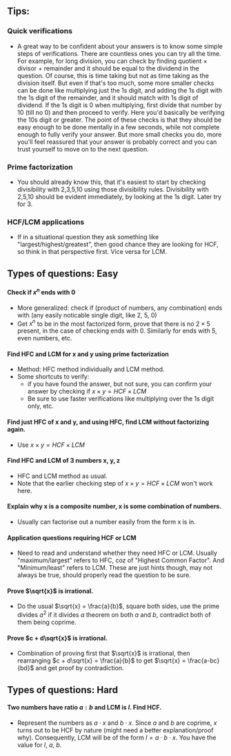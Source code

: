 ## Tips:
### Quick verifications
- A great way to be confident about your answers is to know some simple steps of verifications. There are countless ones you can try all the time.
  For example, for long division, you can check by finding quotient $\times$ divisor + remainder and it should be equal to the dividend in the question. Of course, this is time taking but not as time taking as the division itself. But even if that's too much, some more smaller checks can be done like multiplying just the 1s digit, and adding the 1s digit with the 1s digit of the remainder, and it should match with 1s digit of dividend. 
  If the 1s digit is 0 when multiplying, first divide that number by 10 (till no 0) and then proceed to verify. Here you'd basically be verifying the 10s digit or greater.
  The point of these checks is that they should be easy enough to be done mentally in a few seconds, while not complete enough to fully verify your answer. But more small checks you do, more you'll feel reassured that your answer is probably correct and you can trust yourself to move on to the next question.
### Prime factorization
- You should already know this, that it's easiest to start by checking divisibility with 2,3,5,10 using those divisibility rules. Divisibility with 2,5,10 should be evident immediately, by looking at the 1s digit. Later try for 3. 
### HCF/LCM applications
- If in a situational question they ask something like "largest/highest/greatest", then good chance they are looking for HCF, so think in that perspective first. Vice versa for LCM.


## Types of questions: Easy
#### Check if $x^n$ ends with 0
- More generalized: check if (product of numbers, any combination) ends with (any easily noticable single digit, like 2, 5, 0)
- Get $x^n$ to be in the most factorized form, prove that there is no $2 \times 5$ present, in the case of checking ends with 0. Similarly for ends with 5, even numbers, etc.
#### Find HFC and LCM for x and y using prime factorization
- Method: HFC method individually and LCM method.
- Some shortcuts to verify:
	- if you have found the answer, but not sure, you can confirm your answer by checking if $x \times y = HCF \times LCM$ 
	- Be sure to use faster verifications like multiplying over the 1s digit only, etc.
#### Find just HFC of x and y, and using HFC, find LCM without factorizing again.
- Use $x \times y = HCF \times LCM$ 
#### Find HFC and LCM of 3 numbers x, y, z
- HFC and LCM method as usual.
- Note that the earlier checking step of $x \times y = HCF \times LCM$ won't work here.
#### Explain why x is a composite number, x is some combination of numbers.
- Usually can factorise out a number easily from the form x is in.
#### Application questions requiring HCF or LCM
- Need to read and understand whether they need HFC or LCM. Usually "maximum/largest" refers to HFC, coz of "Highest Common Factor". And "Minimum/least" refers to LCM. These are just hints though, may not always be true, should properly read the question to be sure.
#### Prove $\sqrt{x}$ is irrational.
- Do the usual $\sqrt{x} = \frac{a}{b}$, square both sides, use the prime divides $a^2$  if it divides $a$ theorem on both $a$ and $b$, contradict both of them being coprime.
#### Prove $c + d\sqrt{x}$ is irrational. 
- Combination of proving first that $\sqrt{x}$ is irrational, then rearranging $c + d\sqrt{x} = \frac{a}{b}$ to get $\sqrt{x} = \frac{a-bc}{bd}$ and get proof by contradiction.

## Types of questions: Hard
#### Two numbers have ratio $a:b$ and LCM is $l$. Find HCF.
- Represent the numbers as $a \cdot x$ and $b \cdot x$. Since $a$ and $b$ are coprime, $x$ turns out to be HCF by nature (might need a better explanation/proof why). Consequently, LCM will be of the form $l = a \cdot b \cdot x$. You have the value for $l$, $a$, $b$.
